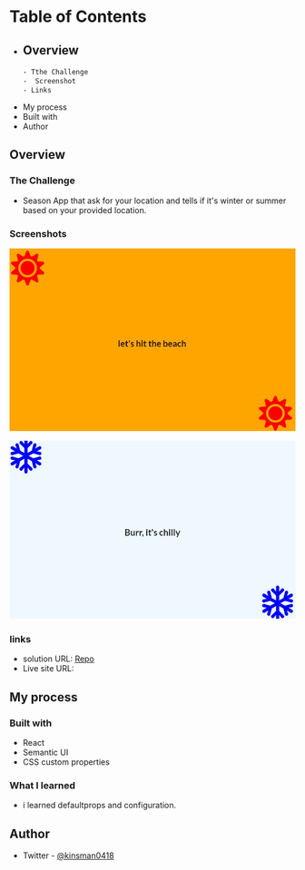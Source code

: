 # Table of Contents

- ## Overview
      - Tthe Challenge
      -  Screenshot
      - Links
- My process
- Built with
- Author

## Overview

### The Challenge

- Season App that ask for your location and tells if it's winter or summer based on your provided location.

### Screenshots

![](./public/summer.jpg)

![](./public/winter.jpg)

### links

- solution URL: [Repo](https://github.com/Kinsman-clinton-enu/Seasons.git)
- Live site URL:

## My process

### Built with

- React
- Semantic UI
- CSS custom properties

### What I learned

- i learned defaultprops and configuration.

## Author

- Twitter - [@kinsman0418](https://x.com/kinsman0418?s=09)
